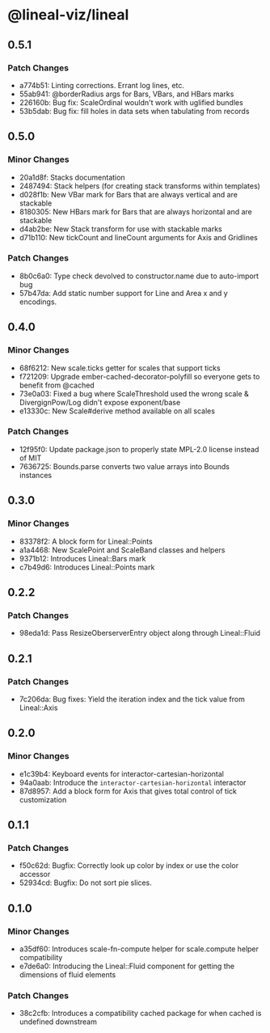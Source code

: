 # @lineal-viz/lineal

## 0.5.1

### Patch Changes

- a774b51: Linting corrections. Errant log lines, etc.
- 55ab941: @borderRadius args for Bars, VBars, and HBars marks
- 226160b: Bug fix: ScaleOrdinal wouldn't work with uglified bundles
- 53b5dab: Bug fix: fill holes in data sets when tabulating from records

## 0.5.0

### Minor Changes

- 20a1d8f: Stacks documentation
- 2487494: Stack helpers (for creating stack transforms within templates)
- d028f1b: New VBar mark for Bars that are always vertical and are stackable
- 8180305: New HBars mark for Bars that are always horizontal and are stackable
- d4ab2be: New Stack transform for use with stackable marks
- d71b110: New tickCount and lineCount arguments for Axis and Gridlines

### Patch Changes

- 8b0c6a0: Type check devolved to constructor.name due to auto-import bug
- 57b47da: Add static number support for Line and Area x and y encodings.

## 0.4.0

### Minor Changes

- 68f6212: New scale.ticks getter for scales that support ticks
- f721209: Upgrade ember-cached-decorator-polyfill so everyone gets to benefit from @cached
- 73e0a03: Fixed a bug where ScaleThreshold used the wrong scale & DivergignPow/Log didn't expose exponent/base
- e13330c: New Scale#derive method available on all scales

### Patch Changes

- 12f95f0: Update package.json to properly state MPL-2.0 license instead of MIT
- 7636725: Bounds.parse converts two value arrays into Bounds instances

## 0.3.0

### Minor Changes

- 83378f2: A block form for Lineal::Points
- a1a4468: New ScalePoint and ScaleBand classes and helpers
- 9371b12: Introduces Lineal::Bars mark
- c7b49d6: Introduces Lineal::Points mark

## 0.2.2

### Patch Changes

- 98eda1d: Pass ResizeOberserverEntry object along through Lineal::Fluid

## 0.2.1

### Patch Changes

- 7c206da: Bug fixes: Yield the iteration index and the tick value from Lineal::Axis

## 0.2.0

### Minor Changes

- e1c39b4: Keyboard events for interactor-cartesian-horizontal
- 94a0aab: Introduce the `interactor-cartesian-horizontal` interactor
- 87d8957: Add a block form for Axis that gives total control of tick customization

## 0.1.1

### Patch Changes

- f50c62d: Bugfix: Correctly look up color by index or use the color accessor
- 52934cd: Bugfix: Do not sort pie slices.

## 0.1.0

### Minor Changes

- a35df60: Introduces scale-fn-compute helper for scale.compute helper compatibility
- e7de6a0: Introducing the Lineal::Fluid component for getting the dimensions of fluid elements

### Patch Changes

- 38c2cfb: Introduces a compatibility cached package for when cached is undefined downstream
